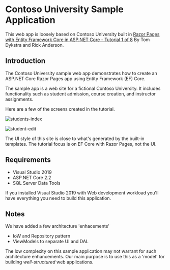 # Contoso University Sample Application

This web app is loosely based on Contoso University built in [Razor Pages with Entity Framework Core in ASP.NET Core - Tutorial 1 of 8](https://docs.microsoft.com/en-us/aspnet/core/data/ef-rp/intro?view=aspnetcore-2.2&tabs=visual-studio) By Tom Dykstra and Rick Anderson.

## Introduction

The Contoso University sample web app demonstrates how to create an ASP.NET Core Razor Pages app using Entity Framework (EF) Core.

The sample app is a web site for a fictional Contoso University. It includes functionality such as student admission, course creation, and instructor assignments.

Here are a few of the screens created in the tutorial.

![students-index](https://docs.microsoft.com/en-us/aspnet/core/data/ef-rp/intro/_static/students-index.png)

![student-edit](https://docs.microsoft.com/en-us/aspnet/core/data/ef-rp/intro/_static/student-edit.png)

The UI style of this site is close to what's generated by the built-in templates. The tutorial focus is on EF Core with Razor Pages, not the UI.

## Requirements

- Visual Studio 2019
- ASP.NET Core 2.2
- SQL Server Data Tools

If you installed Visual Studio 2019 with Web development workload you'll have everything you need to build this application.

## Notes

We have added a few architecture 'enhacements'

- IoW and Repository pattern
- ViewModels to separate UI and DAL

The low complexity on this sample application may not warrant for such architecture enhancements.
Our main purpose is to use this as a 'model' for building _well-structured_ web applications.
